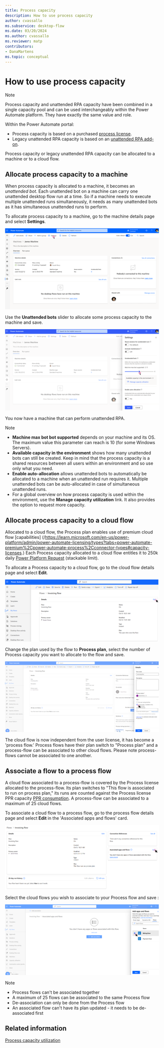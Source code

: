 ```yaml
---
title: Process capacity
description: How to use process capacity
author: cvassallo
ms.subservice: desktop-flow
ms.date: 03/20/2024
ms.author: cvassallo
ms.reviewer: matp
contributors:
- DanaMartens
ms.topic: conceptual
---
```


# How to use process capacity

> [!NOTE]
>
> Process capacity and unattended RPA capacity have been combined in a single capacity pool and can be used interchangeably within the Power Automate platform. They have exactly the same value and role.

Within the Power Automate portal:

- Process capacity is based on a purchased [process license](/power-platform/admin/power-automate-licensing/types).
- Legacy unattended RPA capacity is based on an [unattended RPA add-on](/power-platform/admin/power-automate-licensing/add-ons#unattended-rpa-add-on).

Process capacity or legacy unattended RPA capacity can be allocated to a machine or to a cloud flow.

## Allocate process capacity to a machine

When process capacity is allocated to a machine, it becomes an *unattended bot*. Each unattended bot on a machine can carry one unattended desktop flow run at a time. So if a machine needs to execute multiple unattended runs simultaneously, it needs as many unattended bots as it has simultaneous unattended runs to perform.

To allocate process capacity to a machine, go to the machine details page and select **Settings**.

![Machine page - No unattended bot](media/capacity-utilization/machine-page-0-bot.png)

Use the **Unattended bots** slider to allocate some process capacity to the machine and save.

![Machine page - Settings - Add one unattended bot](media/capacity-utilization/machine-page-setting-1-bot-2.png)

You now have a machine that can perform unattended RPA.

> [!NOTE]
>
> - **Machine max bot bot supported** depends on your machine and its OS. The maximum value this parameter can reach is 10 (for some Windows Servers).
> - **Available capacity in the environment** shows how many unattended bots can still be created. Keep in mind that the process capacity is a shared resources between all users within an environment and so use only what you need.
> - **Enable auto-allocation** allows unattended bots to automatically be allocated to a machine when an unattended run requires it. Multiple unattended bots can be auto-allocated in case of simultaneous unattended runs.
> - For a global overview on how process capacity is used within the environment, use the **Manage capacity utilization** link. It also provides the option to request more capacity.

## Allocate process capacity to a cloud flow 

Allocated to a cloud flow, the Process plan enables use of premium cloud flow [capabilities] (/https://learn.microsoft.com/en-us/power-platform/admin/power-automate-licensing/types?tabs=power-automate-premium%2Cpower-automate-process%2Cconnector-types#capacity-licenses.) Each Process capacity allocated to a cloud flow entitles it to 250k daily [Power Platform Request](/power-platform/admin/api-request-limits-allocations#Request-limits-in-power-automate) (stackable limit).

To allocate a Process capacity to a cloud flow, go to the cloud flow details page and select **Edit**.

![Cloud flow details page](media/capacity-utilization/cloud-flow-details-page.png)

Change the plan used by the flow to **Process plan**, select the number of Process capacity you want to allocate to the flow and save.

![Cloud flow details page - Change plan](media/capacity-utilization/cloud-flow-details-page-planChange2.png)

The cloud flow is now independent from the user license, it has become a 'process flow.' Process flows have their plan switch to "Process plan" and a process-flow can be associated to other cloud flows. Please note process-flows cannot be associated to one another.  

 ## Associate a flow to a process flow

A cloud flow associated to a process-flow is covered by the Process license allocated to the process-flow. Its plan switches to "This flow is associated to run on process plan," its runs are counted against the Process license PPR capacity [PPR consumption](/power-platform/admin/api-request-limits-allocations#Request-limits-in-power-automate). A process-flow can be associated to a maximum of 25 cloud flows.

To associate a cloud flow to a process flow, go to the process flow details page and select **Edit** in the 'Associated apps and flows' card.

![Associated flow - Click edit](media/capacity-utilization/associated-flow-click-edit.png)

Select the cloud flows you wish to associate to your Process flow and save : 

![Associated flow - Select flow](media/capacity-utilization/associated-flow-select-flow.png)

> [!NOTE]
>
> - Process flows can't be associated together
> - A maximum of 25 flows can be associated to the same Process flow
> - De-association can only be done from the Process flow
> - An associated flow can't have its plan updated - it needs to be de-associated first

## Related information

[Process capacity utilization](capacity-utilization-process.md)
